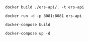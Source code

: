 

    docker build ./ers-api/. -t ers-api

    docker run -d -p 8081:8081 ers-api

    docker-compose build

    docker-compose up -d




